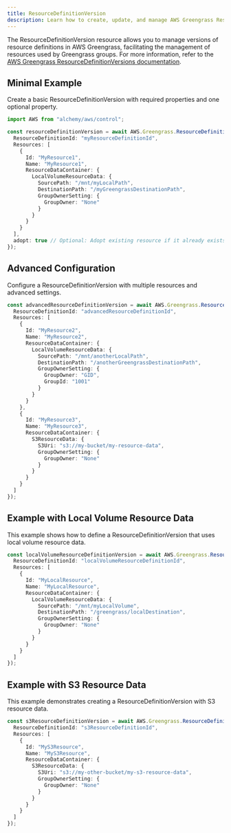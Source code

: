 ```yaml
---
title: ResourceDefinitionVersion
description: Learn how to create, update, and manage AWS Greengrass ResourceDefinitionVersions using Alchemy Cloud Control.
---
```


The ResourceDefinitionVersion resource allows you to manage versions of resource definitions in AWS Greengrass, facilitating the management of resources used by Greengrass groups. For more information, refer to the [AWS Greengrass ResourceDefinitionVersions documentation](https://docs.aws.amazon.com/greengrass/latest/userguide/).

## Minimal Example

Create a basic ResourceDefinitionVersion with required properties and one optional property.

```ts
import AWS from "alchemy/aws/control";

const resourceDefinitionVersion = await AWS.Greengrass.ResourceDefinitionVersion("myResourceDefinitionVersion", {
  ResourceDefinitionId: "myResourceDefinitionId",
  Resources: [
    {
      Id: "MyResource1",
      Name: "MyResource1",
      ResourceDataContainer: {
        LocalVolumeResourceData: {
          SourcePath: "/mnt/myLocalPath",
          DestinationPath: "/myGreengrassDestinationPath",
          GroupOwnerSetting: {
            GroupOwner: "None"
          }
        }
      }
    }
  ],
  adopt: true // Optional: Adopt existing resource if it already exists
});
```

## Advanced Configuration

Configure a ResourceDefinitionVersion with multiple resources and advanced settings.

```ts
const advancedResourceDefinitionVersion = await AWS.Greengrass.ResourceDefinitionVersion("advancedResourceDefinitionVersion", {
  ResourceDefinitionId: "advancedResourceDefinitionId",
  Resources: [
    {
      Id: "MyResource2",
      Name: "MyResource2",
      ResourceDataContainer: {
        LocalVolumeResourceData: {
          SourcePath: "/mnt/anotherLocalPath",
          DestinationPath: "/anotherGreengrassDestinationPath",
          GroupOwnerSetting: {
            GroupOwner: "GID",
            GroupId: "1001"
          }
        }
      }
    },
    {
      Id: "MyResource3",
      Name: "MyResource3",
      ResourceDataContainer: {
        S3ResourceData: {
          S3Uri: "s3://my-bucket/my-resource-data",
          GroupOwnerSetting: {
            GroupOwner: "None"
          }
        }
      }
    }
  ]
});
```

## Example with Local Volume Resource Data

This example shows how to define a ResourceDefinitionVersion that uses local volume resource data.

```ts
const localVolumeResourceDefinitionVersion = await AWS.Greengrass.ResourceDefinitionVersion("localVolumeResourceDefinitionVersion", {
  ResourceDefinitionId: "localVolumeResourceDefinitionId",
  Resources: [
    {
      Id: "MyLocalResource",
      Name: "MyLocalResource",
      ResourceDataContainer: {
        LocalVolumeResourceData: {
          SourcePath: "/mnt/myLocalVolume",
          DestinationPath: "/greengrass/localDestination",
          GroupOwnerSetting: {
            GroupOwner: "None"
          }
        }
      }
    }
  ]
});
```

## Example with S3 Resource Data

This example demonstrates creating a ResourceDefinitionVersion with S3 resource data.

```ts
const s3ResourceDefinitionVersion = await AWS.Greengrass.ResourceDefinitionVersion("s3ResourceDefinitionVersion", {
  ResourceDefinitionId: "s3ResourceDefinitionId",
  Resources: [
    {
      Id: "MyS3Resource",
      Name: "MyS3Resource",
      ResourceDataContainer: {
        S3ResourceData: {
          S3Uri: "s3://my-other-bucket/my-s3-resource-data",
          GroupOwnerSetting: {
            GroupOwner: "None"
          }
        }
      }
    }
  ]
});
```